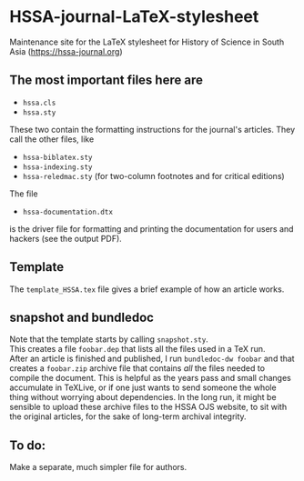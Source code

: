 # HSSA-journal-LaTeX-stylesheet
Maintenance site for the LaTeX stylesheet for History of Science in South Asia (https://hssa-journal.org)

## The most important files here are 

* `hssa.cls`
* `hssa.sty`

These two contain the formatting instructions for the journal's articles.  They call the other files, like

* `hssa-biblatex.sty`
* `hssa-indexing.sty`
* `hssa-reledmac.sty`  (for two-column footnotes and for critical editions)

The file 

* `hssa-documentation.dtx`

is the driver file for formatting and printing the documentation for users and hackers (see the output PDF).

## Template

The `template_HSSA.tex` file gives a brief example of how an article works.  

## snapshot and bundledoc 
Note that the template starts by calling `snapshot.sty`.  
This creates a file `foobar.dep` that lists all the files used in a TeX run.  
After an article is finished and published, I run `bundledoc-dw foobar` and that creates a `foobar.zip` archive file 
that contains *all* the files needed to compile the document.  This is helpful as the years pass and small changes accumulate
in TeXLive, or if one just wants to send someone the whole thing without worrying about dependencies.  In the long run,
it might be sensible to upload these archive files to the HSSA OJS website, to sit with the original articles, for the sake
of long-term archival integrity.

## To do:

Make a separate, much simpler file for authors.

